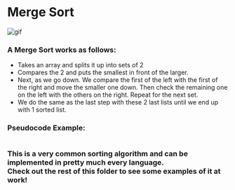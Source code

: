 # Merge Sort
![gif](https://upload.wikimedia.org/wikipedia/commons/c/cc/Merge-sort-example-300px.gif)

### A Merge Sort works as follows:
* Takes an array and splits it up into sets of 2
* Compares the 2 and puts the smallest in front of the larger.
* Next, as we go down. We compare the first of the left with the first of the right and move the smaller one down. Then check the remaining one on the left with the others on the right. Repeat for the next set.
* We do the same as the last step with these 2 last lists until we end up with 1 sorted list.

### Pseudocode Example:
```

```

### This is a very common sorting algorithm and can be implemented in pretty much every language.<br>Check out the rest of this folder to see some examples of it at work!

